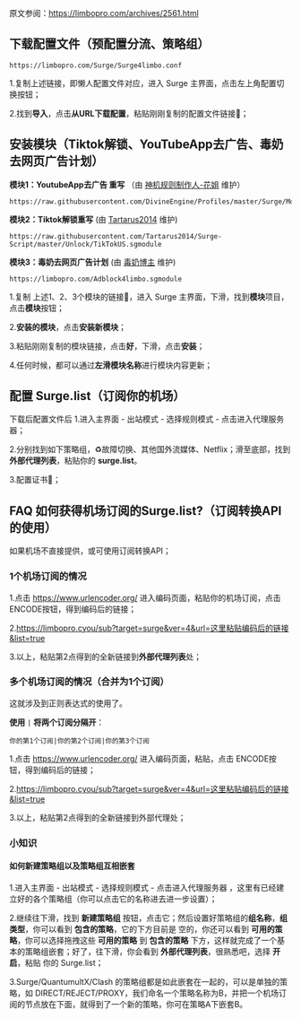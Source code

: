 原文参阅：https://limbopro.com/archives/2561.html 

## 下载配置文件（预配置分流、策略组）

```
https://limbopro.com/Surge/Surge4limbo.conf
```

1.复制上述链接，即懒人配置文件对应，进入 Surge 主界面，点击左上角配置切换按钮； 

2.找到**导入**，点击**从URL下载配置**，粘贴刚刚复制的配置文件链接🔗；

## 安装模块（Tiktok解锁、YouTubeApp去广告、毒奶去网页广告计划）

**模块1：YoutubeApp去广告 重写** （由 [神机规则制作人-花姐](https://github.com/DivineEngine/Profiles/tree/master) 维护）

```
https://raw.githubusercontent.com/DivineEngine/Profiles/master/Surge/Module/Block/YouTubeAds.sgmodule
```

**模块2：Tiktok解锁重写** (由 [Tartarus2014](https://github.com/Tartarus2014/Surge-Script/tree/master/Unlock) 维护)

```
https://raw.githubusercontent.com/Tartarus2014/Surge-Script/master/Unlock/TikTokUS.sgmodule
```

**模块3：毒奶去网页广告计划** (由 [毒奶博主](https://limbopro.com/archives/12904.html) 维护)

```
https://limbopro.com/Adblock4limbo.sgmodule
```

1.复制 上述1、2、3个模块的链接🔗，进入 Surge 主界面，下滑，找到**模块**项目，点击**模块**按钮；

2.**安装的模块**，点击**安装新模块**；

3.粘贴刚刚复制的模块链接，点击**好**，下滑，点击**安装**；

4.任何时候，都可以通过**左滑模块名称**进行模块内容更新；

## 配置 Surge.list（订阅你的机场）

下载后配置文件后 1.进入主界面 - 出站模式 - 选择规则模式 - 点击进入代理服务器；

2.分别找到如下策略组，♻️故障切换、其他国外流媒体、Netflix；滑至底部，找到**外部代理列表**，粘贴你的 **surge.list**。

3.配置证书📄；

## FAQ 如何获得机场订阅的Surge.list?（订阅转换API的使用）
如果机场不直接提供，或可使用订阅转换API；
### 1个机场订阅的情况
1.点击 https://www.urlencoder.org/ 进入编码页面，粘贴你的机场订阅，点击 ENCODE按钮，得到编码后的链接；

2.https://limbopro.cyou/sub?target=surge&ver=4&url=这里粘贴编码后的链接&list=true

3.以上，粘贴第2点得到的全新链接到**外部代理列表**处；

### 多个机场订阅的情况（合并为1个订阅）

这就涉及到正则表达式的使用了。

**使用** `|` **将两个订阅分隔开**：

```
你的第1个订阅|你的第2个订阅|你的第3个订阅
```

1.点击 https://www.urlencoder.org/ 进入编码页面，粘贴，点击 ENCODE按钮，得到编码后的链接；

2.https://limbopro.cyou/sub?target=surge&ver=4&url=这里粘贴编码后的链接&list=true

3.以上，粘贴第2点得到的全新链接到外部代理处；

### 小知识

#### 如何新建策略组以及策略组互相嵌套

1.进入主界面 - 出站模式 - 选择规则模式 - 点击进入代理服务器 ，这里有已经建立好的各个策略组（你可以点击它的名称进去进一步设置）；

2.继续往下滑，找到 **新建策略组** 按钮，点击它；然后设置好策略组的**组名称**，**组类型**，你可以看到 **包含的策略**，它的下方目前是 空的，你还可以看到 **可用的策略**，你可以选择拖拽这些 **可用的策略** 到 **包含的策略** 下方，这样就完成了一个基本的策略组嵌套；好了，往下滑，你会看到 **外部代理列表**，很熟悉吧，选择 **开启**，粘贴 你的 Surge.list；

3.Surge/QuantumultX/Clash 的策略组都是如此嵌套在一起的，可以是单独的策略，如 DIRECT/REJECT/PROXY，我们命名一个策略名称为B，并把一个机场订阅的节点放在下面，就得到了一个新的策略，你可在策略A下嵌套B。
